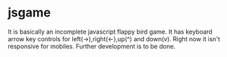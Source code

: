 # jsgame
It is basically an incomplete javascript flappy bird game.
It has keyboard arrow key controls for left(->),right(<-),up(^) and down(v).
Right now it isn't responsive for mobiles.
Further development is to be done.
